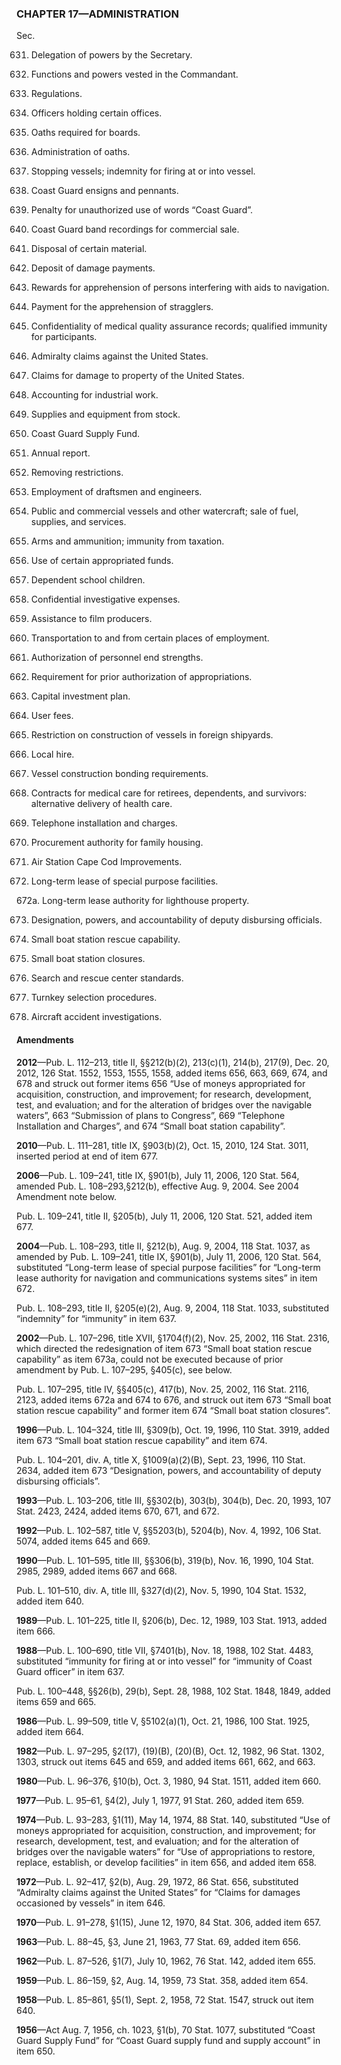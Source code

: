 ### **CHAPTER 17—ADMINISTRATION** ###

Sec.

631. Delegation of powers by the Secretary.

632. Functions and powers vested in the Commandant.

633. Regulations.

634. Officers holding certain offices.

635. Oaths required for boards.

636. Administration of oaths.

637. Stopping vessels; indemnity for firing at or into vessel.

638. Coast Guard ensigns and pennants.

639. Penalty for unauthorized use of words “Coast Guard”.

640. Coast Guard band recordings for commercial sale.

641. Disposal of certain material.

642. Deposit of damage payments.

643. Rewards for apprehension of persons interfering with aids to navigation.

644. Payment for the apprehension of stragglers.

645. Confidentiality of medical quality assurance records; qualified immunity for participants.

646. Admiralty claims against the United States.

647. Claims for damage to property of the United States.

648. Accounting for industrial work.

649. Supplies and equipment from stock.

650. Coast Guard Supply Fund.

651. Annual report.

652. Removing restrictions.

653. Employment of draftsmen and engineers.

654. Public and commercial vessels and other watercraft; sale of fuel, supplies, and services.

655. Arms and ammunition; immunity from taxation.

656. Use of certain appropriated funds.

657. Dependent school children.

658. Confidential investigative expenses.

659. Assistance to film producers.

660. Transportation to and from certain places of employment.

661. Authorization of personnel end strengths.

662. Requirement for prior authorization of appropriations.

663. Capital investment plan.

664. User fees.

665. Restriction on construction of vessels in foreign shipyards.

666. Local hire.

667. Vessel construction bonding requirements.

668. Contracts for medical care for retirees, dependents, and survivors: alternative delivery of health care.

669. Telephone installation and charges.

670. Procurement authority for family housing.

671. Air Station Cape Cod Improvements.

672. Long-term lease of special purpose facilities.

672a. Long-term lease authority for lighthouse property.

673. Designation, powers, and accountability of deputy disbursing officials.

674. Small boat station rescue capability.

675. Small boat station closures.

676. Search and rescue center standards.

677. Turnkey selection procedures.

678. Aircraft accident investigations.

#### Amendments ####

**2012**—Pub. L. 112–213, title II, §§212(b)(2), 213(c)(1), 214(b), 217(9), Dec. 20, 2012, 126 Stat. 1552, 1553, 1555, 1558, added items 656, 663, 669, 674, and 678 and struck out former items 656 “Use of moneys appropriated for acquisition, construction, and improvement; for research, development, test, and evaluation; and for the alteration of bridges over the navigable waters”, 663 “Submission of plans to Congress”, 669 “Telephone Installation and Charges”, and 674 “Small boat station capability”.

**2010**—Pub. L. 111–281, title IX, §903(b)(2), Oct. 15, 2010, 124 Stat. 3011, inserted period at end of item 677.

**2006**—Pub. L. 109–241, title IX, §901(b), July 11, 2006, 120 Stat. 564, amended Pub. L. 108–293,§212(b), effective Aug. 9, 2004. See 2004 Amendment note below.

Pub. L. 109–241, title II, §205(b), July 11, 2006, 120 Stat. 521, added item 677.

**2004**—Pub. L. 108–293, title II, §212(b), Aug. 9, 2004, 118 Stat. 1037, as amended by Pub. L. 109–241, title IX, §901(b), July 11, 2006, 120 Stat. 564, substituted “Long-term lease of special purpose facilities” for “Long-term lease authority for navigation and communications systems sites” in item 672.

Pub. L. 108–293, title II, §205(e)(2), Aug. 9, 2004, 118 Stat. 1033, substituted “indemnity” for “immunity” in item 637.

**2002**—Pub. L. 107–296, title XVII, §1704(f)(2), Nov. 25, 2002, 116 Stat. 2316, which directed the redesignation of item 673 “Small boat station rescue capability” as item 673a, could not be executed because of prior amendment by Pub. L. 107–295, §405(c), see below.

Pub. L. 107–295, title IV, §§405(c), 417(b), Nov. 25, 2002, 116 Stat. 2116, 2123, added items 672a and 674 to 676, and struck out item 673 “Small boat station rescue capability” and former item 674 “Small boat station closures”.

**1996**—Pub. L. 104–324, title III, §309(b), Oct. 19, 1996, 110 Stat. 3919, added item 673 “Small boat station rescue capability” and item 674.

Pub. L. 104–201, div. A, title X, §1009(a)(2)(B), Sept. 23, 1996, 110 Stat. 2634, added item 673 “Designation, powers, and accountability of deputy disbursing officials”.

**1993**—Pub. L. 103–206, title III, §§302(b), 303(b), 304(b), Dec. 20, 1993, 107 Stat. 2423, 2424, added items 670, 671, and 672.

**1992**—Pub. L. 102–587, title V, §§5203(b), 5204(b), Nov. 4, 1992, 106 Stat. 5074, added items 645 and 669.

**1990**—Pub. L. 101–595, title III, §§306(b), 319(b), Nov. 16, 1990, 104 Stat. 2985, 2989, added items 667 and 668.

Pub. L. 101–510, div. A, title III, §327(d)(2), Nov. 5, 1990, 104 Stat. 1532, added item 640.

**1989**—Pub. L. 101–225, title II, §206(b), Dec. 12, 1989, 103 Stat. 1913, added item 666.

**1988**—Pub. L. 100–690, title VII, §7401(b), Nov. 18, 1988, 102 Stat. 4483, substituted “immunity for firing at or into vessel” for “immunity of Coast Guard officer” in item 637.

Pub. L. 100–448, §§26(b), 29(b), Sept. 28, 1988, 102 Stat. 1848, 1849, added items 659 and 665.

**1986**—Pub. L. 99–509, title V, §5102(a)(1), Oct. 21, 1986, 100 Stat. 1925, added item 664.

**1982**—Pub. L. 97–295, §2(17), (19)(B), (20)(B), Oct. 12, 1982, 96 Stat. 1302, 1303, struck out items 645 and 659, and added items 661, 662, and 663.

**1980**—Pub. L. 96–376, §10(b), Oct. 3, 1980, 94 Stat. 1511, added item 660.

**1977**—Pub. L. 95–61, §4(2), July 1, 1977, 91 Stat. 260, added item 659.

**1974**—Pub. L. 93–283, §1(11), May 14, 1974, 88 Stat. 140, substituted “Use of moneys appropriated for acquisition, construction, and improvement; for research, development, test, and evaluation; and for the alteration of bridges over the navigable waters” for “Use of appropriations to restore, replace, establish, or develop facilities” in item 656, and added item 658.

**1972**—Pub. L. 92–417, §2(b), Aug. 29, 1972, 86 Stat. 656, substituted “Admiralty claims against the United States” for “Claims for damages occasioned by vessels” in item 646.

**1970**—Pub. L. 91–278, §1(15), June 12, 1970, 84 Stat. 306, added item 657.

**1963**—Pub. L. 88–45, §3, June 21, 1963, 77 Stat. 69, added item 656.

**1962**—Pub. L. 87–526, §1(7), July 10, 1962, 76 Stat. 142, added item 655.

**1959**—Pub. L. 86–159, §2, Aug. 14, 1959, 73 Stat. 358, added item 654.

**1958**—Pub. L. 85–861, §5(1), Sept. 2, 1958, 72 Stat. 1547, struck out item 640.

**1956**—Act Aug. 7, 1956, ch. 1023, §1(b), 70 Stat. 1077, substituted “Coast Guard Supply Fund” for “Coast Guard supply fund and supply account” in item 650.